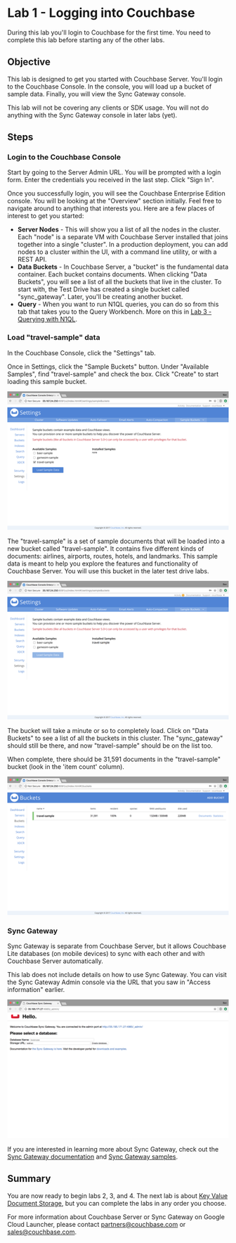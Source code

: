 # Lab 1 - Logging into Couchbase

During this lab you'll login to Couchbase for the first time. You need to complete this lab before starting any of the other labs.

## Objective

This lab is designed to get you started with Couchbase Server. You'll login to the Couchbase Console. In the console, you will load up a bucket of sample data. Finally, you will view the Sync Gateway console.

This lab will not be covering any clients or SDK usage. You will not do anything with the Sync Gateway console in later labs (yet).

## Steps

### Login to the Couchbase Console

Start by going to the Server Admin URL. You will be prompted with a login form. Enter the credentials you received in the last step. Click "Sign In".

Once you successfully login, you will see the Couchbase Enterprise Edition console. You will be looking at the "Overview" section initially. Feel free to navigate around to anything that interests you. Here are a few places of interest to get you started:

* __Server Nodes__ - This will show you a list of all the nodes in the cluster. Each "node" is a separate VM with Couchbase Server installed that joins together into a single "cluster". In a production deployment, you can add nodes to a cluster within the UI, with a command line utility, or with a REST API.
* __Data Buckets__ - In Couchbase Server, a "bucket" is the fundamental data container. Each bucket contains documents. When clicking "Data Buckets", you will see a list of all the buckets that live in the cluster. To start with, the Test Drive has created a single bucket called "sync_gateway". Later, you'll be creating another bucket.
* __Query__ - When you want to run N1QL queries, you can do so from this tab that takes you to the Query Workbench. More on this in [Lab 3 - Querying with N1QL](3%20-%20Querying%20with%20N1QL.md).

### Load "travel-sample" data

In the Couchbase Console, click the "Settings" tab.

Once in Settings, click the "Sample Buckets" button. Under "Available Samples", find "travel-sample" and check the box. Click "Create" to start loading this sample bucket.

![Travel-sample bucket](/images/1/0106-travel-sample.png)

The "travel-sample" is a set of sample documents that will be loaded into a new bucket called "travel-sample". It contains five different kinds of documents: airlines, airports, routes, hotels, and landmarks. This sample data is meant to help you explore the features and functionality of Couchbase Server. You will use this bucket in the later test drive labs.

![Loading travel-sample bucket](/images/1/0107-loading-travel-sample.png)

The bucket will take a minute or so to completely load. Click on "Data Buckets" to see a list of all the buckets in this cluster. The "sync_gateway" should still be there, and now "travel-sample" should be on the list too.

When complete, there should be 31,591 documents in the "travel-sample" bucket (look in the 'item count' column).

![Travel sample completely loaded](/images/1/0108-bucket-complete.png)

### Sync Gateway

Sync Gateway is separate from Couchbase Server, but it allows Couchbase Lite databases (on mobile devices) to sync with each other and with Couchbase Server automatically.

This lab does not include details on how to use Sync Gateway. You can visit the Sync Gateway Admin console via the URL that you saw in "Access information" earlier.

![Sync Gateway](/images/1/0109-sync-gateway.png)

If you are interested in learning more about Sync Gateway, check out the [Sync Gateway documentation](http://docs.couchbase.com/sync-gateway/) and [Sync Gateway samples](http://developer.couchbase.com/mobile/).

## Summary

You are now ready to begin labs 2, 3, and 4. The next lab is about [Key Value Document Storage](2%20-%20Key%20Value%20Document%20Storage.md), but you can complete the labs in any order you choose.

For more information about Couchbase Server or Sync Gateway on Google Cloud Launcher, please contact [partners@couchbase.com](mailto:partners@couchbase.com) or [sales@couchbase.com](mailto:sales@couchbase.com).
